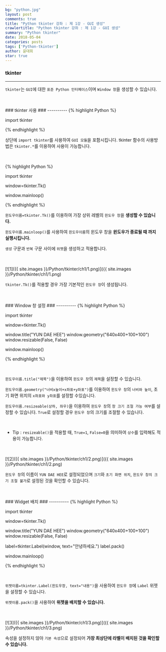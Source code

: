```yaml
---
bg: "python.jpg"
layout: post
comments: true
title: "Python tkinter 강좌 : 제 1강 - GUI 생성"
crawlertitle: "Python tkinter 강좌 : 제 1강 - GUI 생성"
summary: "Python tkinter"
date: 2018-05-04
categories: posts
tags: ['Python-tkinter']
author: 윤대희
star: true
---
```


### tkinter ###
----------
`tkinter`는 `GUI`에 대한 `표준 Python 인터페이스`이며 `Window 창`을 생성할 수 있습니다.

<br>
<br>
### tkinter 사용 ###
----------
{% highlight Python %}

import tkinter

{% endhighlight %}

상단에 `import tkinter`를 사용하여 `GUI 모듈`을 포함시킵니다. tkinter 함수의 사용방법은 `tkinter.*`를 이용하여 사용이 가능합니다.

<br>
<br>
{% highlight Python %}

import tkinter

window=tkinter.Tk()

window.mainloop()

{% endhighlight %}

`윈도우이름=tkinter.Tk()`를 이용하여 가장 상위 레벨의 `윈도우 창`을 **생성할 수 있습니다.**

`윈도우이름.mainloop()`를 사용하여 `윈도우이름`의 윈도우 창을 **윈도우가 종료될 때 까지 실행시킵니다.**

`생성` 구문과 `반복` 구문 사이에 `위젯`을 생성하고 적용합니다.

<br>
<br>
[![1]({{ site.images }}/Python/tkinter/ch1/1.png)]({{ site.images }}/Python/tkinter/ch1/1.png)

<br>

`tkinter.Tk()`를 적용할 경우 가장 기본적인 `윈도우 창`이 생성됩니다.

<br>
<br>
### Window 창 설정 ###
----------
{% highlight Python %}

import tkinter

window=tkinter.Tk()

window.title("YUN DAE HEE")
window.geometry("640x400+100+100")
window.resizable(False, False)

window.mainloop()

{% endhighlight %}

<br>

`윈도우이름.title("제목")`을 이용하여 `윈도우 창`의 `제목`을 설정할 수 있습니다.

`윈도우이름.geometry("너비x높이+x좌표+y좌표")`를 이용하여 `윈도우 창`의 `너비와 높이`, 초기 화면 위치의 `x좌표와 y좌표`를 설정할 수있습니다.

`윈도우이름.resizeable(상하, 좌우)`을 이용하여 `윈도우 창`의 `창 크기 조절 가능 여부`를 설정할 수 있습니다. `True`로 설정할 경우 `윈도우 창`의 크기를 조절할 수 있습니다.

<br>

* Tip : `resizeable()`을 적용할 때, `True=1`, `False=0`을 의미하여 `상수`를 입력해도 적용이 가능합니다.

<br>
<br>
[![2]({{ site.images }}/Python/tkinter/ch1/2.png)]({{ site.images }}/Python/tkinter/ch1/2.png)

<br>

`윈도우 창`의 이름이 `YUN DAE HEE`로 설정되었으며 `크기`와 `초기 화면 위치`, `윈도우 창의 크기 조절 불가`로 설정된 것을 확인할 수 있습니다.

<br>
<br>
### Widget 배치 ###
----------
{% highlight Python %}

import tkinter

window=tkinter.Tk()

window.title("YUN DAE HEE")
window.geometry("640x400+100+100")
window.resizable(False, False)

label=tkinter.Label(window, text="안녕하세요.")
label.pack()

window.mainloop()

{% endhighlight %}

<br>

`위젯이름=tkinter.Label(윈도우창, text="내용")`을 사용하여 `윈도우 창`에 `Label` 위젯을 설정할 수 있습니다.

`위젯이름.pack()`을 사용하여 **위젯을 배치할 수 있습니다.**

<br>
<br>
[![3]({{ site.images }}/Python/tkinter/ch1/3.png)]({{ site.images }}/Python/tkinter/ch1/3.png)

속성을 설정하지 않아 `기본 속성`으로 설정되어 **가장 최상단에 라벨이 배치된 것을 확인할 수 있습니다.**


<br>


